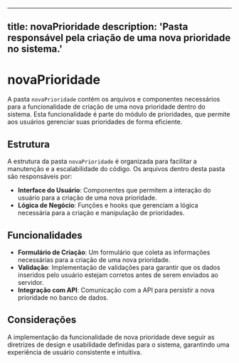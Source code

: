 
---
title: novaPrioridade
description: 'Pasta responsável pela criação de uma nova prioridade no sistema.'
---

# novaPrioridade

A pasta `novaPrioridade` contém os arquivos e componentes necessários para a funcionalidade de criação de uma nova prioridade dentro do sistema. Esta funcionalidade é parte do módulo de prioridades, que permite aos usuários gerenciar suas prioridades de forma eficiente.

## Estrutura

A estrutura da pasta `novaPrioridade` é organizada para facilitar a manutenção e a escalabilidade do código. Os arquivos dentro desta pasta são responsáveis por:

- **Interface do Usuário**: Componentes que permitem a interação do usuário para a criação de uma nova prioridade.
- **Lógica de Negócio**: Funções e hooks que gerenciam a lógica necessária para a criação e manipulação de prioridades.

## Funcionalidades

- **Formulário de Criação**: Um formulário que coleta as informações necessárias para a criação de uma nova prioridade.
- **Validação**: Implementação de validações para garantir que os dados inseridos pelo usuário estejam corretos antes de serem enviados ao servidor.
- **Integração com API**: Comunicação com a API para persistir a nova prioridade no banco de dados.

## Considerações

A implementação da funcionalidade de nova prioridade deve seguir as diretrizes de design e usabilidade definidas para o sistema, garantindo uma experiência de usuário consistente e intuitiva.
